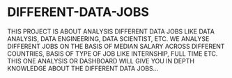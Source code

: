 # DIFFERENT-DATA-JOBS
THIS PROJECT IS ABOUT ANALYSIS DIFFERENT DATA JOBS LIKE DATA ANALYSIS, DATA ENGINEERING, DATA SCIENTIST, ETC. WE ANALYSE DIFFERENT JOBS ON THE BASIS OF MEDIAN SALARY ACROSS DIFFERENT COUNTRIES, BASIS OF TYPE OF JOB LIKE INTERNSHIP, FULL TIME ETC. THIS ONE ANALYSIS OR DASHBOARD WILL GIVE YOU IN DEPTH KNOWLEDGE ABOUT THE DIFFERENT DATA JOBS...
